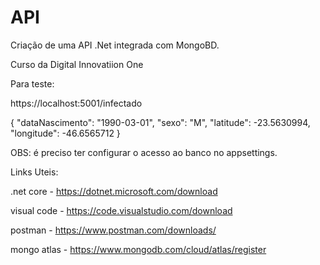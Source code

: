 # API
Criação de uma API .Net integrada com MongoBD.

Curso da Digital Innovatiion One

Para teste:

https://localhost:5001/infectado

{
	"dataNascimento": "1990-03-01",
	"sexo": "M",
	"latitude": -23.5630994,
	"longitude": -46.6565712
}


OBS: é preciso ter configurar o acesso ao banco no appsettings.

Links Uteis:

.net core - https://dotnet.microsoft.com/download

visual code - https://code.visualstudio.com/download

postman - https://www.postman.com/downloads/

mongo atlas - https://www.mongodb.com/cloud/atlas/register
